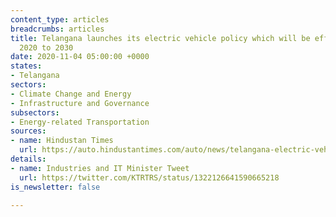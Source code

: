 ```yaml
---
content_type: articles
breadcrumbs: articles
title: Telangana launches its electric vehicle policy which will be effective from
  2020 to 2030
date: 2020-11-04 05:00:00 +0000
states:
- Telangana
sectors:
- Climate Change and Energy
- Infrastructure and Governance
subsectors:
- Energy-related Transportation
sources:
- name: Hindustan Times
  url: https://auto.hindustantimes.com/auto/news/telangana-electric-vehicle-policy-launched-key-highlights-41604042420437.html
details:
- name: Industries and IT Minister Tweet
  url: https://twitter.com/KTRTRS/status/1322126641590665218
is_newsletter: false

---
```

